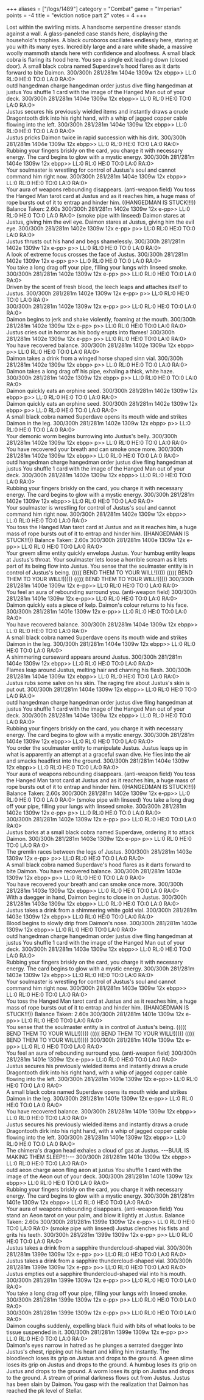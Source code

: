 +++
aliases = ["/logs/1489"]
category = "Combat"
game = "Imperian"
points = -4
title = "eviction notice part 2"
votes = 4
+++

Lost within the swirling mists.
A handsome serpentine dresser stands against a wall. A glass-paneled case stands
here, displaying the household's trophies. A black ouroboros oscillates 
endlessly here, staring at you with its many eyes. Incredibly large and a rare 
white shade, a massive woolly mammoth stands here with confidence and aloofness.
A small black cobra is flaring its hood here.
You see a single exit leading down (closed door).
A small black cobra named Superdave's hood flares as it darts forward to bite 
Daimon.
300/300h 281/281m 1404e 1309w 12x ebpp>> LL:0 RL:0 HE:0 TO:0 LA:0 RA:0>  
outd hangedman
charge hangedman
order justus dive
fling hangedman at justus
You shuffle 1 card with the image of the Hanged Man out of your deck.
300/300h 281/281m 1404e 1309w 12x ebpp>> LL:0 RL:0 HE:0 TO:0 LA:0 RA:0>  
Justus secures his previously wielded items and instantly draws a crude 
Dragontooth dirk into his right hand, with a whip of jagged copper cable flowing
into the left.
300/300h 281/281m 1404e 1309w 12x ebpp>> LL:0 RL:0 HE:0 TO:0 LA:0 RA:0>  
Justus pricks Daimon twice in rapid succession with his dirk.
300/300h 281/281m 1404e 1309w 12x ebpp>> LL:0 RL:0 HE:0 TO:0 LA:0 RA:0>  
Rubbing your fingers briskly on the card, you charge it with necessary energy.
The card begins to glow with a mystic energy.
300/300h 281/281m 1404e 1309w 12x ebpp>> LL:0 RL:0 HE:0 TO:0 LA:0 RA:0>  
Your soulmaster is wrestling for control of Justus's soul and cannot command him
right now.
300/300h 281/281m 1404e 1309w 12x ebpp>> LL:0 RL:0 HE:0 TO:0 LA:0 RA:0>  
Your aura of weapons rebounding disappears. (anti-weapon field)
You toss the Hanged Man tarot card at Justus and as it reaches him, a huge mass 
of rope bursts out of it to entrap and hinder him.
((HANGEDMAN IS STUCK!!!))
Balance Taken: 2.60s
300/300h 281/281m 1402e 1309w 12x e-pp>> LL:0 RL:0 HE:0 TO:0 LA:0 RA:0>  (smoke pipe with linseed) 
Daimon stares at Justus, giving him the evil eye.
Daimon stares at Justus, giving him the evil eye.
300/300h 281/281m 1402e 1309w 12x e-pp> p>> LL:0 RL:0 HE:0 TO:0 LA:0 RA:0>  
Justus thrusts out his hand and begs shamelessly.
300/300h 281/281m 1402e 1309w 12x e-pp> p>> LL:0 RL:0 HE:0 TO:0 LA:0 RA:0>  
A look of extreme focus crosses the face of Justus.
300/300h 281/281m 1402e 1309w 12x e-pp> p>> LL:0 RL:0 HE:0 TO:0 LA:0 RA:0>  
You take a long drag off your pipe, filling your lungs with linseed smoke.
300/300h 281/281m 1402e 1309w 12x e-pp> p>> LL:0 RL:0 HE:0 TO:0 LA:0 RA:0>  
Driven by the scent of fresh blood, the leech leaps and attaches itself to 
Justus.
300/300h 281/281m 1402e 1309w 12x e-pp> p>> LL:0 RL:0 HE:0 TO:0 LA:0 RA:0>  
300/300h 281/281m 1402e 1309w 12x e-pp> p>> LL:0 RL:0 HE:0 TO:0 LA:0 RA:0>  
Daimon begins to jerk and shake violently, foaming at the mouth.
300/300h 281/281m 1402e 1309w 12x e-pp> p>> LL:0 RL:0 HE:0 TO:0 LA:0 RA:0>  
Justus cries out in horror as his body erupts into flames!
300/300h 281/281m 1402e 1309w 12x e-pp> p>> LL:0 RL:0 HE:0 TO:0 LA:0 RA:0>  
You have recovered balance.
300/300h 281/281m 1402e 1309w 12x ebpp> p>> LL:0 RL:0 HE:0 TO:0 LA:0 RA:0>  
Daimon takes a drink from a winged horse shaped sinn vial.
300/300h 281/281m 1402e 1309w 12x ebpp> p>> LL:0 RL:0 HE:0 TO:0 LA:0 RA:0>  
Daimon takes a long drag off his pipe, exhaling a thick, white haze.
300/300h 281/281m 1402e 1309w 12x ebpp> p>> LL:0 RL:0 HE:0 TO:0 LA:0 RA:0>  
Daimon quickly eats an orphine seed.
300/300h 281/281m 1402e 1309w 12x ebpp> p>> LL:0 RL:0 HE:0 TO:0 LA:0 RA:0>  
Daimon quickly eats an orphine seed.
300/300h 281/281m 1402e 1309w 12x ebpp> p>> LL:0 RL:0 HE:0 TO:0 LA:0 RA:0>  
A small black cobra named Superdave opens its mouth wide and strikes Daimon in 
the leg.
300/300h 281/281m 1402e 1309w 12x ebpp> p>> LL:0 RL:0 HE:0 TO:0 LA:0 RA:0>  
Your demonic worm begins burrowing into Justus's belly.
300/300h 281/281m 1402e 1309w 12x ebpp> p>> LL:0 RL:0 HE:0 TO:0 LA:0 RA:0>  
You have recovered your breath and can smoke once more.
300/300h 281/281m 1402e 1309w 12x ebpp>> LL:0 RL:0 HE:0 TO:0 LA:0 RA:0>  
outd hangedman
charge hangedman
order justus dive
fling hangedman at justus
You shuffle 1 card with the image of the Hanged Man out of your deck.
300/300h 281/281m 1402e 1309w 12x ebpp>> LL:0 RL:0 HE:0 TO:0 LA:0 RA:0>  
Rubbing your fingers briskly on the card, you charge it with necessary energy.
The card begins to glow with a mystic energy.
300/300h 281/281m 1402e 1309w 12x ebpp>> LL:0 RL:0 HE:0 TO:0 LA:0 RA:0>  
Your soulmaster is wrestling for control of Justus's soul and cannot command him
right now.
300/300h 281/281m 1402e 1309w 12x ebpp>> LL:0 RL:0 HE:0 TO:0 LA:0 RA:0>  
You toss the Hanged Man tarot card at Justus and as it reaches him, a huge mass 
of rope bursts out of it to entrap and hinder him.
((HANGEDMAN IS STUCK!!!))
Balance Taken: 2.60s
300/300h 281/281m 1400e 1309w 12x e-pp>> LL:0 RL:0 HE:0 TO:0 LA:0 RA:0>  
Your greem slime entity quickly envelops Justus.
Your humbug entity leaps at Justus's throat.
Your soulmaster lets loose a horrible scream as it lets part of its being flow 
into Justus.
You sense that the soulmaster entity is in control of Justus's being.
((((( BEND THEM TO YOUR WILL!)))))
((((( BEND THEM TO YOUR WILL!)))))
((((( BEND THEM TO YOUR WILL!)))))
300/300h 281/281m 1400e 1309w 12x e-pp>> LL:0 RL:0 HE:0 TO:0 LA:0 RA:0>  
You feel an aura of rebounding surround you. (anti-weapon field)
300/300h 281/281m 1401e 1309w 12x e-pp>> LL:0 RL:0 HE:0 TO:0 LA:0 RA:0>  
Daimon quickly eats a piece of kelp.
Daimon's colour returns to his face.
300/300h 281/281m 1401e 1309w 12x e-pp>> LL:0 RL:0 HE:0 TO:0 LA:0 RA:0>  
You have recovered balance.
300/300h 281/281m 1404e 1309w 12x ebpp>> LL:0 RL:0 HE:0 TO:0 LA:0 RA:0>  
A small black cobra named Superdave opens its mouth wide and strikes Daimon in 
the leg.
300/300h 281/281m 1404e 1309w 12x ebpp>> LL:0 RL:0 HE:0 TO:0 LA:0 RA:0>  
A shimmering curseward appears around Justus.
300/300h 281/281m 1404e 1309w 12x ebpp>> LL:0 RL:0 HE:0 TO:0 LA:0 RA:0>  
Flames leap around Justus, melting hair and charring his flesh.
300/300h 281/281m 1404e 1309w 12x ebpp>> LL:0 RL:0 HE:0 TO:0 LA:0 RA:0>  
Justus rubs some salve on his skin.
The raging fire about Justus's skin is put out.
300/300h 281/281m 1404e 1309w 12x ebpp>> LL:0 RL:0 HE:0 TO:0 LA:0 RA:0>  
outd hangedman
charge hangedman
order justus dive
fling hangedman at justus
You shuffle 1 card with the image of the Hanged Man out of your deck.
300/300h 281/281m 1404e 1309w 12x ebpp>> LL:0 RL:0 HE:0 TO:0 LA:0 RA:0>  
Rubbing your fingers briskly on the card, you charge it with necessary energy.
The card begins to glow with a mystic energy.
300/300h 281/281m 1404e 1309w 12x ebpp>> LL:0 RL:0 HE:0 TO:0 LA:0 RA:0>  
You order the soulmaster entity to manipulate Justus.
Justus leaps up in what is apparently an attempt at a graceful swan dive. He 
flies into the air and smacks headfirst into the ground.
300/300h 281/281m 1404e 1309w 12x ebpp>> LL:0 RL:0 HE:0 TO:0 LA:0 RA:0>  
Your aura of weapons rebounding disappears. (anti-weapon field)
You toss the Hanged Man tarot card at Justus and as it reaches him, a huge mass 
of rope bursts out of it to entrap and hinder him.
((HANGEDMAN IS STUCK!!!))
Balance Taken: 2.60s
300/300h 281/281m 1402e 1309w 12x e-pp>> LL:0 RL:0 HE:0 TO:0 LA:0 RA:0>  (smoke pipe with linseed) 
You take a long drag off your pipe, filling your lungs with linseed smoke.
300/300h 281/281m 1402e 1309w 12x e-pp> p>> LL:0 RL:0 HE:0 TO:0 LA:0 RA:0>  
300/300h 281/281m 1402e 1309w 12x e-pp> p>> LL:0 RL:0 HE:0 TO:0 LA:0 RA:0>  
Justus barks at a small black cobra named Superdave, ordering it to attack 
Daimon.
300/300h 281/281m 1403e 1309w 12x e-pp> p>> LL:0 RL:0 HE:0 TO:0 LA:0 RA:0>  
The gremlin races between the legs of Justus.
300/300h 281/281m 1403e 1309w 12x e-pp> p>> LL:0 RL:0 HE:0 TO:0 LA:0 RA:0>  
A small black cobra named Superdave's hood flares as it darts forward to bite 
Daimon.
You have recovered balance.
300/300h 281/281m 1403e 1309w 12x ebpp> p>> LL:0 RL:0 HE:0 TO:0 LA:0 RA:0>  
You have recovered your breath and can smoke once more.
300/300h 281/281m 1403e 1309w 12x ebpp>> LL:0 RL:0 HE:0 TO:0 LA:0 RA:0>  
With a daegger in hand, Daimon begins to close in on Justus.
300/300h 281/281m 1403e 1309w 12x ebpp>> LL:0 RL:0 HE:0 TO:0 LA:0 RA:0>  
Justus takes a drink from a shimmering white gold vial.
300/300h 281/281m 1403e 1309w 12x ebpp>> LL:0 RL:0 HE:0 TO:0 LA:0 RA:0>  
Blood begins to slowly drip from Daimon's nose.
300/300h 281/281m 1403e 1309w 12x ebpp>> LL:0 RL:0 HE:0 TO:0 LA:0 RA:0>  
outd hangedman
charge hangedman
order justus dive
fling hangedman at justus
You shuffle 1 card with the image of the Hanged Man out of your deck.
300/300h 281/281m 1403e 1309w 12x ebpp>> LL:0 RL:0 HE:0 TO:0 LA:0 RA:0>  
Rubbing your fingers briskly on the card, you charge it with necessary energy.
The card begins to glow with a mystic energy.
300/300h 281/281m 1403e 1309w 12x ebpp>> LL:0 RL:0 HE:0 TO:0 LA:0 RA:0>  
Your soulmaster is wrestling for control of Justus's soul and cannot command him
right now.
300/300h 281/281m 1403e 1309w 12x ebpp>> LL:0 RL:0 HE:0 TO:0 LA:0 RA:0>  
You toss the Hanged Man tarot card at Justus and as it reaches him, a huge mass 
of rope bursts out of it to entrap and hinder him.
((HANGEDMAN IS STUCK!!!))
Balance Taken: 2.60s
300/300h 281/281m 1401e 1309w 12x e-pp>> LL:0 RL:0 HE:0 TO:0 LA:0 RA:0>  
You sense that the soulmaster entity is in control of Justus's being.
((((( BEND THEM TO YOUR WILL!)))))
((((( BEND THEM TO YOUR WILL!)))))
((((( BEND THEM TO YOUR WILL!)))))
300/300h 281/281m 1401e 1309w 12x e-pp>> LL:0 RL:0 HE:0 TO:0 LA:0 RA:0>  
You feel an aura of rebounding surround you. (anti-weapon field)
300/300h 281/281m 1401e 1309w 12x e-pp>> LL:0 RL:0 HE:0 TO:0 LA:0 RA:0>  
Justus secures his previously wielded items and instantly draws a crude 
Dragontooth dirk into his right hand, with a whip of jagged copper cable flowing
into the left.
300/300h 281/281m 1401e 1309w 12x e-pp>> LL:0 RL:0 HE:0 TO:0 LA:0 RA:0>  
A small black cobra named Superdave opens its mouth wide and strikes Daimon in 
the leg.
300/300h 281/281m 1401e 1309w 12x e-pp>> LL:0 RL:0 HE:0 TO:0 LA:0 RA:0>  
You have recovered balance.
300/300h 281/281m 1401e 1309w 12x ebpp>> LL:0 RL:0 HE:0 TO:0 LA:0 RA:0>  
Justus secures his previously wielded items and instantly draws a crude 
Dragontooth dirk into his right hand, with a whip of jagged copper cable flowing
into the left.
300/300h 281/281m 1401e 1309w 12x ebpp>> LL:0 RL:0 HE:0 TO:0 LA:0 RA:0>  
The chimera's dragon head exhales a cloud of gas at Justus.
---BUUL IS MAKING THEM SLEEP!!!---
300/300h 281/281m 1401e 1309w 12x ebpp>> LL:0 RL:0 HE:0 TO:0 LA:0 RA:0>  
outd aeon
charge aeon
fling aeon at justus
You shuffle 1 card with the image of the Aeon out of your deck.
300/300h 281/281m 1401e 1309w 12x ebpp>> LL:0 RL:0 HE:0 TO:0 LA:0 RA:0>  
Rubbing your fingers briskly on the card, you charge it with necessary energy.
The card begins to glow with a mystic energy.
300/300h 281/281m 1401e 1309w 12x ebpp>> LL:0 RL:0 HE:0 TO:0 LA:0 RA:0>  
Your aura of weapons rebounding disappears. (anti-weapon field)
You stand an Aeon tarot on your palm, and blow it lightly at Justus.
Balance Taken: 2.60s
300/300h 281/281m 1399e 1309w 12x e-pp>> LL:0 RL:0 HE:0 TO:0 LA:0 RA:0>  (smoke pipe with linseed) 
Justus clenches his fists and grits his teeth.
300/300h 281/281m 1399e 1309w 12x e-pp> p>> LL:0 RL:0 HE:0 TO:0 LA:0 RA:0>  
Justus takes a drink from a sapphire thundercloud-shaped vial.
300/300h 281/281m 1399e 1309w 12x e-pp> p>> LL:0 RL:0 HE:0 TO:0 LA:0 RA:0>  
Justus takes a drink from a sapphire thundercloud-shaped vial.
300/300h 281/281m 1399e 1309w 12x e-pp> p>> LL:0 RL:0 HE:0 TO:0 LA:0 RA:0>  
Justus empties out a sapphire thundercloud-shaped vial into his mouth.
300/300h 281/281m 1399e 1309w 12x e-pp> p>> LL:0 RL:0 HE:0 TO:0 LA:0 RA:0>  
You take a long drag off your pipe, filling your lungs with linseed smoke.
300/300h 281/281m 1399e 1309w 12x e-pp> p>> LL:0 RL:0 HE:0 TO:0 LA:0 RA:0>  
300/300h 281/281m 1399e 1309w 12x e-pp> p>> LL:0 RL:0 HE:0 TO:0 LA:0 RA:0>  
Daimon coughs suddenly, expelling black fluid with bits of what looks to be 
tissue suspended in it.
300/300h 281/281m 1399e 1309w 12x e-pp> p>> LL:0 RL:0 HE:0 TO:0 LA:0 RA:0>  
Daimon's eyes narrow in hatred as he plunges a serrated daegger into Justus's 
chest, ripping out his heart and killing him instantly.
The bloodleech loses its grip on Justus and drops to the ground.
A green slime loses its grip on Justus and drops to the ground.
A humbug loses its grip on Justus and drops to the ground.
A worm loses its grip on Justus and drops to the ground.
A stream of primal darkness flows out from Justus.
Justus has been slain by Daimon.
You gasp with the realization that Daimon has reached the pk level of Stellar.